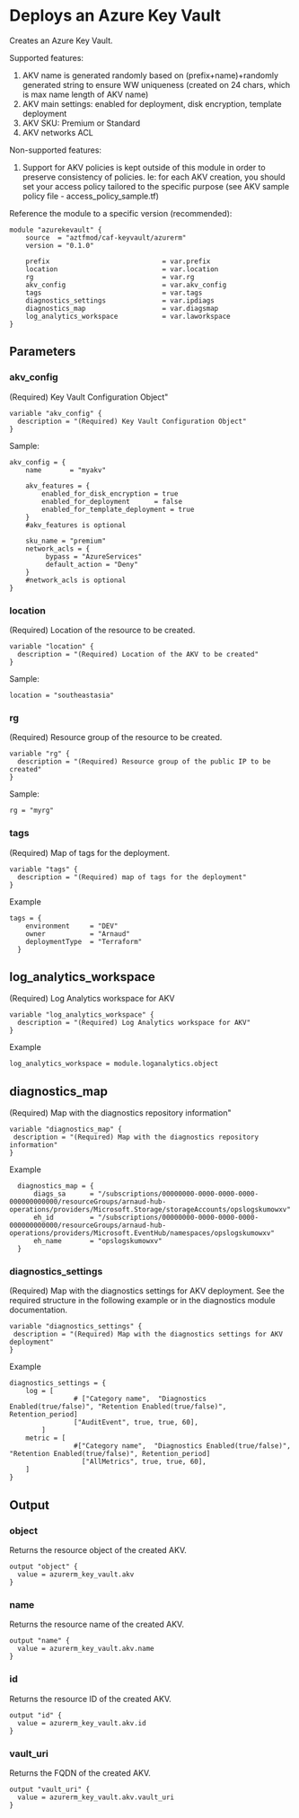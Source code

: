# Deploys an Azure Key Vault

Creates an Azure Key Vault.

Supported features:

1. AKV name is generated randomly based on (prefix+name)+randomly generated string to ensure WW uniqueness (created on 24 chars, which is max name length of AKV name)
2. AKV main settings: enabled for deployment, disk encryption, template deployment
3. AKV SKU: Premium or Standard
4. AKV networks ACL

Non-supported features:

1. Support for AKV policies is kept outside of this module in order to preserve consistency of policies. Ie: for each AKV creation, you should set your access policy tailored to the specific purpose (see AKV sample policy file - access_policy_sample.tf)

Reference the module to a specific version (recommended):

```hcl
module "azurekevault" {
    source  = "aztfmod/caf-keyvault/azurerm"
    version = "0.1.0"

    prefix                            = var.prefix
    location                          = var.location
    rg                                = var.rg
    akv_config                        = var.akv_config
    tags                              = var.tags
    diagnostics_settings              = var.ipdiags
    diagnostics_map                   = var.diagsmap
    log_analytics_workspace           = var.laworkspace
}
```

## Parameters

### akv_config

(Required) Key Vault Configuration Object"

```hcl
variable "akv_config" {
  description = "(Required) Key Vault Configuration Object"
}
```

Sample:

```hcl
akv_config = {
    name       = "myakv"

    akv_features = {
        enabled_for_disk_encryption = true
        enabled_for_deployment      = false
        enabled_for_template_deployment = true
    }
    #akv_features is optional

    sku_name = "premium"
    network_acls = {
         bypass = "AzureServices"
         default_action = "Deny"
    }
    #network_acls is optional
}
```

### location

(Required) Location of the resource to be created.

```hcl
variable "location" {
  description = "(Required) Location of the AKV to be created"
}
```

Sample:

```hcl
location = "southeastasia"
```

### rg

(Required) Resource group of the resource to be created.

```hcl
variable "rg" {
  description = "(Required) Resource group of the public IP to be created"
}
```

Sample:

```hcl
rg = "myrg"
```

### tags

(Required) Map of tags for the deployment.

```hcl
variable "tags" {
  description = "(Required) map of tags for the deployment"
}
```

Example

```hcl
tags = {
    environment     = "DEV"
    owner           = "Arnaud"
    deploymentType  = "Terraform"
  }
```

## log_analytics_workspace

(Required) Log Analytics workspace for AKV

```hcl
variable "log_analytics_workspace" {
  description = "(Required) Log Analytics workspace for AKV"
}
```

Example

```hcl
log_analytics_workspace = module.loganalytics.object
```

## diagnostics_map

(Required) Map with the diagnostics repository information"

```hcl
variable "diagnostics_map" {
 description = "(Required) Map with the diagnostics repository information"
}
```

Example

```hcl
  diagnostics_map = {
      diags_sa      = "/subscriptions/00000000-0000-0000-0000-000000000000/resourceGroups/arnaud-hub-operations/providers/Microsoft.Storage/storageAccounts/opslogskumowxv"
      eh_id         = "/subscriptions/00000000-0000-0000-0000-000000000000/resourceGroups/arnaud-hub-operations/providers/Microsoft.EventHub/namespaces/opslogskumowxv"
      eh_name       = "opslogskumowxv"
  }
```

### diagnostics_settings

(Required) Map with the diagnostics settings for AKV deployment.
See the required structure in the following example or in the diagnostics module documentation.

```hcl
variable "diagnostics_settings" {
 description = "(Required) Map with the diagnostics settings for AKV deployment"
}
```

Example

```hcl
diagnostics_settings = {
    log = [
                # ["Category name",  "Diagnostics Enabled(true/false)", "Retention Enabled(true/false)", Retention_period]
                ["AuditEvent", true, true, 60],
        ]
    metric = [
                #["Category name",  "Diagnostics Enabled(true/false)", "Retention Enabled(true/false)", Retention_period]
                  ["AllMetrics", true, true, 60],
    ]
}
```

## Output

### object

Returns the resource object of the created AKV.

```hcl
output "object" {
  value = azurerm_key_vault.akv
}
```

### name

Returns the resource name of the created AKV.

```hcl
output "name" {
  value = azurerm_key_vault.akv.name
}

```

### id

Returns the resource ID of the created AKV.

```hcl
output "id" {
  value = azurerm_key_vault.akv.id
}
```

### vault_uri

Returns the FQDN of the created AKV.

```hcl
output "vault_uri" {
  value = azurerm_key_vault.akv.vault_uri
}
```

